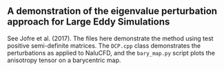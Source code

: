 ## A demonstration of the eigenvalue perturbation approach for Large Eddy Simulations

See Jofre et al. (2017). The files here demonstrate the method using test positive semi-definite matrices. The `DCP.cpp` class demonstrates the perturbations as applied to NaluCFD, and the `bary_map.py` script plots the anisotropy tensor on a barycentric map.
